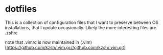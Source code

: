 dotfiles
=======

This is a collection of configuration files that I want to preserve between OS
installations, that I update occasionally.  Likely the more interesting files
are .zshrc

note that .vimrc is now maintained in (.vim)[https://github.com/kzsh/.vim.gi://github.com/kzsh/.vim.git]

